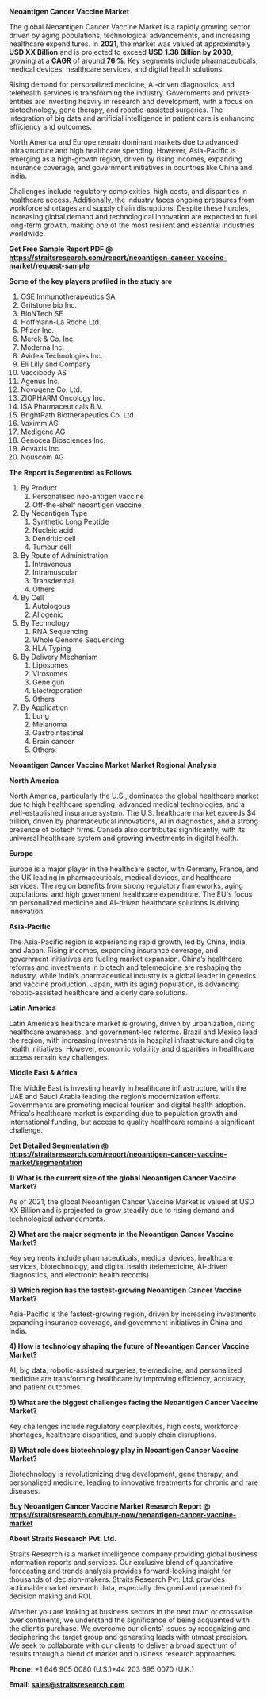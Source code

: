 <p><strong>Neoantigen Cancer Vaccine Market</strong></p>
<p>The global Neoantigen Cancer Vaccine Market is a rapidly growing sector driven by aging populations, technological advancements, and increasing healthcare expenditures. In <strong>2021</strong>, the market was valued at approximately <strong>USD XX Billion</strong> and is projected to exceed <strong>USD 1.38 Billion</strong><strong> by 2030</strong>, growing at a <strong>CAGR</strong> of around <strong>76 %</strong>. Key segments include pharmaceuticals, medical devices, healthcare services, and digital health solutions.</p>
<p>Rising demand for personalized medicine, AI-driven diagnostics, and telehealth services is transforming the industry. Governments and private entities are investing heavily in research and development, with a focus on biotechnology, gene therapy, and robotic-assisted surgeries. The integration of big data and artificial intelligence in patient care is enhancing efficiency and outcomes.</p>
<p>North America and Europe remain dominant markets due to advanced infrastructure and high healthcare spending. However, Asia-Pacific is emerging as a high-growth region, driven by rising incomes, expanding insurance coverage, and government initiatives in countries like China and India.</p>
<p>Challenges include regulatory complexities, high costs, and disparities in healthcare access. Additionally, the industry faces ongoing pressures from workforce shortages and supply chain disruptions. Despite these hurdles, increasing global demand and technological innovation are expected to fuel long-term growth, making one of the most resilient and essential industries worldwide.</p>
<p><strong>Get Free Sample Report PDF @ <a href=https://straitsresearch.com/report/neoantigen-cancer-vaccine-market/request-sample>https://straitsresearch.com/report/neoantigen-cancer-vaccine-market/request-sample</a></strong></p>
<div><strong>Some of the key players profiled in the study are</strong></div>
<p><ol>
<li>OSE Immunotherapeutics SA</li>
<li>Gritstone bio Inc.</li>
<li>BioNTech SE</li>
<li>Hoffmann-La Roche Ltd.</li>
<li>Pfizer Inc.</li>
<li>Merck &amp; Co. Inc.</li>
<li>Moderna Inc.</li>
<li>Avidea Technologies Inc.</li>
<li>Eli Lilly and Company</li>
<li>Vaccibody AS</li>
<li>Agenus Inc.</li>
<li>Novogene Co. Ltd.</li>
<li>ZIOPHARM Oncology Inc.</li>
<li>ISA Pharmaceuticals B.V.</li>
<li>BrightPath Biotherapeutics Co. Ltd.</li>
<li>Vaximm AG</li>
<li>Medigene AG</li>
<li>Genocea Biosciences Inc.</li>
<li>Advaxis Inc.</li>
<li>Nouscom AG</li>
</ol></p>
<p><strong>The Report is Segmented as Follows</strong></p>
<p><ol>
<li>By Product
<ol>
<li>Personalised neo-antigen vaccine</li>
<li>Off-the-shelf neoantigen vaccine</li>
</ol>
</li>
<li>By Neoantigen Type
<ol>
<li>Synthetic Long Peptide</li>
<li>Nucleic acid</li>
<li>Dendritic cell</li>
<li>Tumour cell</li>
</ol>
</li>
<li>By Route of Administration
<ol>
<li>Intravenous</li>
<li>Intramuscular</li>
<li>Transdermal</li>
<li>Others</li>
</ol>
</li>
<li>By Cell
<ol>
<li>Autologous</li>
<li>Allogenic</li>
</ol>
</li>
<li>By Technology
<ol>
<li>RNA Sequencing</li>
<li>Whole Genome Sequencing</li>
<li>HLA Typing</li>
</ol>
</li>
<li>By Delivery Mechanism
<ol>
<li>Liposomes</li>
<li>Virosomes</li>
<li>Gene gun</li>
<li>Electroporation</li>
<li>Others</li>
</ol>
</li>
<li>By Application
<ol>
<li>Lung</li>
<li>Melanoma</li>
<li>Gastrointestinal</li>
<li>Brain cancer</li>
<li>Others</li>
</ol>
</li>
</ol></p>
<p><strong>Neoantigen Cancer Vaccine Market Market Regional Analysis</strong></p>
<p><strong>North America</strong></p>
<p>North America, particularly the U.S., dominates the global healthcare market due to high healthcare spending, advanced medical technologies, and a well-established insurance system. The U.S. healthcare market exceeds $4 trillion, driven by pharmaceutical innovations, AI in diagnostics, and a strong presence of biotech firms. Canada also contributes significantly, with its universal healthcare system and growing investments in digital health.</p>
<p><strong>Europe</strong></p>
<p>Europe is a major player in the healthcare sector, with Germany, France, and the UK leading in pharmaceuticals, medical devices, and healthcare services. The region benefits from strong regulatory frameworks, aging populations, and high government healthcare expenditure. The EU's focus on personalized medicine and AI-driven healthcare solutions is driving innovation.</p>
<p><strong>Asia-Pacific</strong></p>
<p>The Asia-Pacific region is experiencing rapid growth, led by China, India, and Japan. Rising incomes, expanding insurance coverage, and government initiatives are fueling market expansion. China&rsquo;s healthcare reforms and investments in biotech and telemedicine are reshaping the industry, while India&rsquo;s pharmaceutical industry is a global leader in generics and vaccine production. Japan, with its aging population, is advancing robotic-assisted healthcare and elderly care solutions.</p>
<p><strong>Latin America</strong></p>
<p>Latin America&rsquo;s healthcare market is growing, driven by urbanization, rising healthcare awareness, and government-led reforms. Brazil and Mexico lead the region, with increasing investments in hospital infrastructure and digital health initiatives. However, economic volatility and disparities in healthcare access remain key challenges.</p>
<p><strong>Middle East &amp; Africa</strong></p>
<p>The Middle East is investing heavily in healthcare infrastructure, with the UAE and Saudi Arabia leading the region&rsquo;s modernization efforts. Governments are promoting medical tourism and digital health adoption. Africa's healthcare market is expanding due to population growth and international funding, but access to quality healthcare remains a significant challenge.</p>
<p><strong>Get Detailed Segmentation @ <a href=https://straitsresearch.com/report/neoantigen-cancer-vaccine-market/segmentation>https://straitsresearch.com/report/neoantigen-cancer-vaccine-market/segmentation</a></strong></p>
<p><strong>1) What is the current size of the global Neoantigen Cancer Vaccine Market?</strong></p>
<p>As of 2021, the global Neoantigen Cancer Vaccine Market is valued at USD XX Billion and is projected to grow steadily due to rising demand and technological advancements.</p>
<p><strong>2) What are the major segments in the Neoantigen Cancer Vaccine Market?</strong></p>
<p>Key segments include pharmaceuticals, medical devices, healthcare services, biotechnology, and digital health (telemedicine, AI-driven diagnostics, and electronic health records).</p>
<p><strong>3) Which region has the fastest-growing Neoantigen Cancer Vaccine Market?</strong></p>
<p>Asia-Pacific is the fastest-growing region, driven by increasing investments, expanding insurance coverage, and government initiatives in China and India.</p>
<p><strong>4) How is technology shaping the future of Neoantigen Cancer Vaccine Market?</strong></p>
<p>AI, big data, robotic-assisted surgeries, telemedicine, and personalized medicine are transforming healthcare by improving efficiency, accuracy, and patient outcomes.</p>
<p><strong>5) What are the biggest challenges facing the Neoantigen Cancer Vaccine Market?</strong></p>
<p>Key challenges include regulatory complexities, high costs, workforce shortages, healthcare disparities, and supply chain disruptions.</p>
<p><strong>6) What role does biotechnology play in Neoantigen Cancer Vaccine Market?</strong></p>
<p>Biotechnology is revolutionizing drug development, gene therapy, and personalized medicine, leading to innovative treatments for chronic and rare diseases.</p>
<p><strong>Buy Neoantigen Cancer Vaccine Market Research Report @ <a href=https://straitsresearch.com/buy-now/neoantigen-cancer-vaccine-market>https://straitsresearch.com/buy-now/neoantigen-cancer-vaccine-market</a></strong></p>
<p><strong>About Straits Research Pvt. Ltd.</strong></p>
<p>Straits Research is a market intelligence company providing global business information reports and services. Our exclusive blend of quantitative forecasting and trends analysis provides forward-looking insight for thousands of decision-makers. Straits Research Pvt. Ltd. provides actionable market research data, especially designed and presented for decision making and ROI.</p>
<p>Whether you are looking at business sectors in the next town or crosswise over continents, we understand the significance of being acquainted with the client&rsquo;s purchase. We overcome our clients&rsquo; issues by recognizing and deciphering the target group and generating leads with utmost precision. We seek to collaborate with our clients to deliver a broad spectrum of results through a blend of market and business research approaches.</p>
<p><strong><strong>Phone:</strong></strong> +1 646 905 0080 (U.S.)+44 203 695 0070 (U.K.)</p>
<p><strong><strong>Email: </strong></strong><a href=mailto:sales@straitsresearch.com><strong><u><strong>sales@straitsresearch.com</strong></u></strong></a></p>
